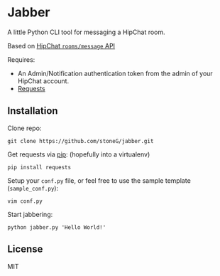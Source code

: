 Jabber
======

A little Python CLI tool for messaging a HipChat room.  

Based on [HipChat `rooms/message` API](https://www.hipchat.com/docs/api/method/rooms/message)  

Requires:  
* An Admin/Notification authentication token from the admin of your HipChat account.
* [Requests](http://docs.python-requests.org/en/latest/)

Installation
------------

Clone repo:
```
git clone https://github.com/stoneG/jabber.git
```
Get requests via [pip](http://www.pip-installer.org/en/latest/): (hopefully into a virtualenv)
```
pip install requests
```
Setup your `conf.py` file, or feel free to use the sample template (`sample_conf.py`):  
```
vim conf.py
```
Start jabbering:  
```
python jabber.py 'Hello World!'
```

License
-------
MIT
